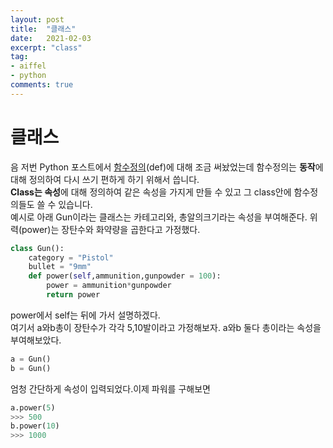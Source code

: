 ```yaml
---
layout: post
title:  "클래스"
date:   2021-02-03
excerpt: "class"
tag:
- aiffel
- python
comments: true
---
```


# 클래스 
음 저번 Python 포스트에서 [함수정의](https://hsc-1.github.io/python/#3def함수-정의)(def)에 대해 조금 써놨었는데 함수정의는 **동작**에 대해 정의하여 다시 쓰기 편하게 하기 위해서 씁니다.  
**Class는 속성**에 대해 정의하여 같은 속성을 가지게 만들 수 있고 그 class안에 함수정의들도 쓸 수 있습니다.  
예시로 아래 Gun이라는 클래스는 카테고리와, 총알의크기라는 속성을 부여해준다. 
위력(power)는 장탄수와 화약량을 곱한다고 가정했다. 
``` python
class Gun():
    category = "Pistol"
    bullet = "9mm"
    def power(self,ammunition,gunpowder = 100):
        power = ammunition*gunpowder
        return power
```
power에서 self는 뒤에 가서 설명하겠다.  
여기서 a와b총이 장탄수가 각각 5,10발이라고 가정해보자. 
a와b 둘다 총이라는 속성을 부여해보았다. 
``` python
a = Gun()
b = Gun()
```
엄청 간단하게 속성이 입력되었다.이제 파워를 구해보면
``` python
a.power(5)
>>> 500
b.power(10)
>>> 1000
```
